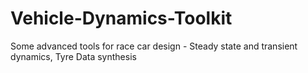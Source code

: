 # Vehicle-Dynamics-Toolkit
Some advanced tools for race car design - Steady state and transient dynamics, Tyre Data synthesis
